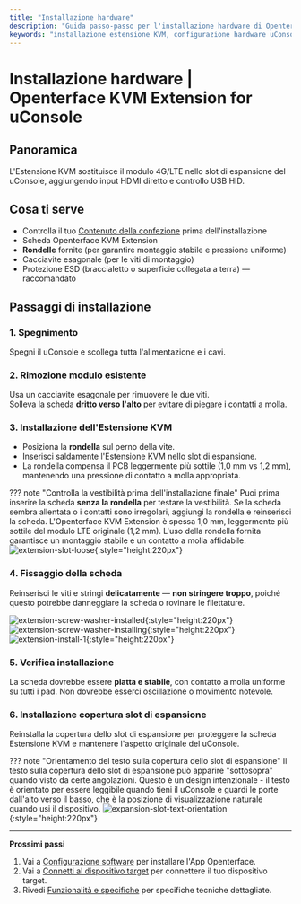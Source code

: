```yaml
---
title: "Installazione hardware"
description: "Guida passo-passo per l'installazione hardware di Openterface KVM Extension for uConsole. Impara come installare correttamente la scheda di estensione nello slot di espansione del tuo uConsole con linee guida di sicurezza dettagliate."
keywords: "installazione estensione KVM, configurazione hardware uConsole, installazione scheda di espansione, slot di espansione uConsole, guida hardware KVM, installazione fisica"
---
```


# **Installazione hardware** | Openterface KVM Extension for uConsole

## Panoramica
L'Estensione KVM sostituisce il modulo 4G/LTE nello slot di espansione del uConsole, aggiungendo input HDMI diretto e controllo USB HID.

## Cosa ti serve
- Controlla il tuo [Contenuto della confezione](whats-in-the-box.md) prima dell'installazione  
- Scheda Openterface KVM Extension  
- **Rondelle** fornite (per garantire montaggio stabile e pressione uniforme)  
- Cacciavite esagonale (per le viti di montaggio)  
- Protezione ESD (braccialetto o superficie collegata a terra) — raccomandato  

## Passaggi di installazione

### **1. Spegnimento**
Spegni il uConsole e scollega tutta l'alimentazione e i cavi.

### **2. Rimozione modulo esistente**
Usa un cacciavite esagonale per rimuovere le due viti.  
Solleva la scheda **dritto verso l'alto** per evitare di piegare i contatti a molla.

### **3. Installazione dell'Estensione KVM**
- Posiziona la **rondella** sul perno della vite.  
- Inserisci saldamente l'Estensione KVM nello slot di espansione.  
- La rondella compensa il PCB leggermente più sottile (1,0 mm vs 1,2 mm), mantenendo una pressione di contatto a molla appropriata.

??? note "Controlla la vestibilità prima dell'installazione finale"
    Puoi prima inserire la scheda **senza la rondella** per testare la vestibilità. Se la scheda sembra allentata o i contatti sono irregolari, aggiungi la rondella e reinserisci la scheda. L'Openterface KVM Extension è spessa 1,0 mm, leggermente più sottile del modulo LTE originale (1,2 mm). L'uso della rondella fornita garantisce un montaggio stabile e un contatto a molla affidabile.  
    ![extension-slot-loose](https://assets.openterface.com/images/product/openterface-kvm-uconsole-extension-slot-loose.webp){:style="height:220px"}

### **4. Fissaggio della scheda**
Reinserisci le viti e stringi **delicatamente** — **non stringere troppo**, poiché questo potrebbe danneggiare la scheda o rovinare le filettature.

![extension-screw-washer-installed](https://assets.openterface.com/images/product/openterface-kvm-uconsole-extension-screw-washer-installed.jpg){:style="height:220px"}
![extension-screw-washer-installing](https://assets.openterface.com/images/product/openterface-kvm-uconsole-extension-screw-washer-installing.jpg){:style="height:220px"}
![extension-install-1](https://assets.openterface.com/images/product/openterface-kvm-uconsole-extension-install-1.webp){:style="height:220px"}

### **5. Verifica installazione**
La scheda dovrebbe essere **piatta e stabile**, con contatto a molla uniforme su tutti i pad. Non dovrebbe esserci oscillazione o movimento notevole.

### **6. Installazione copertura slot di espansione**
Reinstalla la copertura dello slot di espansione per proteggere la scheda Estensione KVM e mantenere l'aspetto originale del uConsole.

??? note "Orientamento del testo sulla copertura dello slot di espansione"
    Il testo sulla copertura dello slot di espansione può apparire "sottosopra" quando visto da certe angolazioni. Questo è un design intenzionale - il testo è orientato per essere leggibile quando tieni il uConsole e guardi le porte dall'alto verso il basso, che è la posizione di visualizzazione naturale quando usi il dispositivo.
    ![expansion-slot-text-orientation](https://assets.openterface.com/images/product/openterface-kvm-uconsole-expansion-slot-text-orientation.webp){:style="height:220px"}

---

**Prossimi passi**

1. Vai a [Configurazione software](/product/uconsole-kvm-extension/software-setup/) per installare l'App Openterface.  
2. Vai a [Connetti al dispositivo target](/product/uconsole-kvm-extension/connect-to-target/) per connettere il tuo dispositivo target.  
3. Rivedi [Funzionalità e specifiche](/product/uconsole-kvm-extension/features/) per specifiche tecniche dettagliate.
